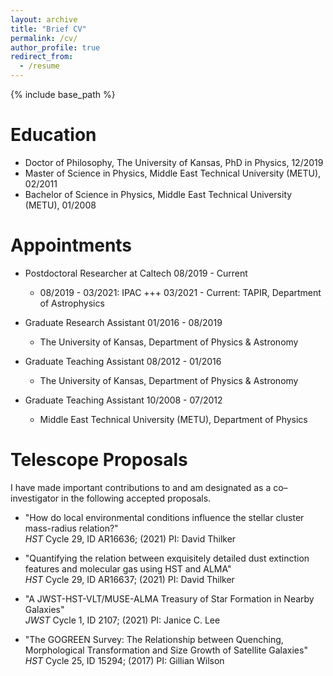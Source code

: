 ```yaml
---
layout: archive
title: "Brief CV"
permalink: /cv/
author_profile: true
redirect_from:
  - /resume
---
```


{% include base_path %}

Education
======
* Doctor of Philosophy, The University of Kansas, PhD in Physics, 12/2019
* Master of Science in Physics, Middle East Technical University (METU), 02/2011
* Bachelor of Science in Physics, Middle East Technical University (METU), 01/2008

Appointments
======
* Postdoctoral Researcher at Caltech    08/2019 - Current
  * 08/2019 - 03/2021: IPAC   +++   03/2021 - Current: TAPIR, Department of Astrophysics

* Graduate Research Assistant   01/2016 - 08/2019
  * The University of Kansas, Department of Physics & Astronomy

* Graduate Teaching Assistant   08/2012 - 01/2016
  * The University of Kansas, Department of Physics & Astronomy

* Graduate Teaching Assistant   10/2008 - 07/2012
  * Middle East Technical University (METU), Department of Physics

Telescope Proposals
======

I have made important contributions to and am designated as a co–investigator in the following accepted
proposals.

* "How do local environmental conditions influence the stellar cluster mass-radius relation?"      
 *HST* Cycle 29, ID AR16636; (2021) PI: David Thilker

* "Quantifying the relation between exquisitely detailed dust extinction features and molecular gas using HST and ALMA"      
 *HST* Cycle 29, ID AR16637; (2021) PI: David Thilker
  
* "A JWST-HST-VLT/MUSE-ALMA Treasury of Star Formation in Nearby Galaxies"       
 *JWST* Cycle 1, ID 2107; (2021) PI: Janice C. Lee

* "The GOGREEN Survey: The Relationship between Quenching, Morphological Transformation and Size Growth of Satellite Galaxies"        
 *HST* Cycle 25, ID 15294; (2017) PI: Gillian Wilson
